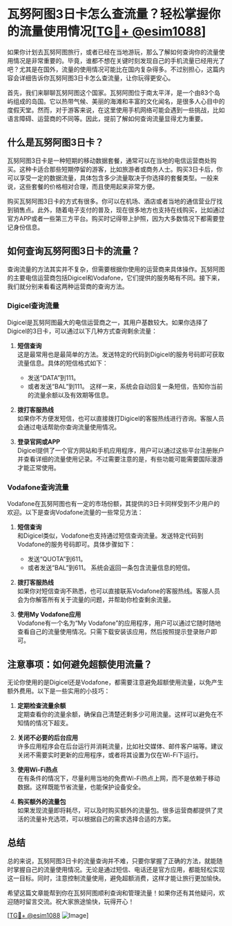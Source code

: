 # 瓦努阿图3日卡怎么查流量？轻松掌握你的流量使用情况[[TG💪+ @esim1088](https://t.me/s/esim1088)]

如果你计划去瓦努阿图旅行，或者已经在当地游玩，那么了解如何查询你的流量使用情况是非常重要的。毕竟，谁都不想在关键时刻发现自己的手机流量已经用光了吧？尤其是在国外，流量的使用情况可能比在国内复杂得多。不过别担心，这篇内容会详细告诉你瓦努阿图3日卡怎么查流量，让你玩得更安心。

首先，我们来聊聊瓦努阿图这个国家。瓦努阿图位于南太平洋，是一个由83个岛屿组成的岛国。它以热带气候、美丽的海滩和丰富的文化闻名，是很多人心目中的度假天堂。然而，对于游客来说，在这里使用手机网络可能会遇到一些挑战，比如语言障碍、运营商的不同等。因此，提前了解如何查询流量显得尤为重要。

## 什么是瓦努阿图3日卡？

瓦努阿图3日卡是一种短期的移动数据套餐，通常可以在当地的电信运营商处购买。这种卡适合那些短期停留的游客，比如旅游者或商务人士。购买3日卡后，你可以享受一定的数据流量，具体包含多少流量取决于你选择的套餐类型。一般来说，这些套餐的价格相对合理，而且使用起来非常方便。

购买瓦努阿图3日卡的方式有很多。你可以在机场、酒店或者当地的通信营业厅找到销售点。此外，随着电子支付的普及，现在很多地方也支持在线购买，比如通过官方APP或者一些第三方平台。购买时记得带上护照，因为大多数情况下都需要登记身份信息。

## 如何查询瓦努阿图3日卡的流量？

查询流量的方法其实并不复杂，但需要根据你使用的运营商来具体操作。瓦努阿图的主要电信运营商包括Digicel和Vodafone，它们提供的服务略有不同。接下来，我们就分别来看看这两种运营商的查询方法。

### Digicel查询流量

Digicel是瓦努阿图最大的电信运营商之一，其用户基数较大。如果你选择了Digicel的3日卡，可以通过以下几种方式查询剩余流量：

1. **短信查询**  
   这是最常用也是最简单的方法。发送特定的代码到Digicel的服务号码即可获取流量信息。具体的短信格式如下：
   - 发送“DATA”到111。
   - 或者发送“BAL”到111。
   这样一来，系统会自动回复一条短信，告知你当前的流量余额以及有效期等信息。

2. **拨打客服热线**  
   如果你不方便发短信，也可以直接拨打Digicel的客服热线进行咨询。客服人员会通过电话帮助你查询流量使用情况。

3. **登录官网或APP**  
   Digicel提供了一个官方网站和手机应用程序，用户可以通过这些平台注册账户并查看详细的流量使用记录。不过需要注意的是，有些功能可能需要国际漫游才能正常使用。

### Vodafone查询流量

Vodafone在瓦努阿图也有一定的市场份额，其提供的3日卡同样受到不少用户的欢迎。以下是查询Vodafone流量的一些常见方法：

1. **短信查询**  
   和Digicel类似，Vodafone也支持通过短信查询流量。发送特定代码到Vodafone的服务号码即可。具体步骤如下：
   - 发送“QUOTA”到611。
   - 或者发送“BAL”到611。
   系统会返回一条包含流量信息的短信。

2. **拨打客服热线**  
   如果你对短信查询不熟悉，也可以直接联系Vodafone的客服热线。客服人员会为你解答所有关于流量的问题，并帮助你检查剩余流量。

3. **使用My Vodafone应用**  
   Vodafone有一个名为“My Vodafone”的应用程序，用户可以通过它随时随地查看自己的流量使用情况。只需下载安装该应用，然后按照提示登录账户即可。

## 注意事项：如何避免超额使用流量？

无论你使用的是Digicel还是Vodafone，都需要注意避免超额使用流量，以免产生额外费用。以下是一些实用的小技巧：

1. **定期检查流量余额**  
   定期查看你的流量余额，确保自己清楚还剩多少可用流量。这样可以避免在不知情的情况下超支。

2. **关闭不必要的后台应用**  
   许多应用程序会在后台运行并消耗流量，比如社交媒体、邮件客户端等。建议关闭不需要实时更新的应用程序，或者将其设置为仅在Wi-Fi下运行。

3. **使用Wi-Fi热点**  
   在有条件的情况下，尽量利用当地的免费Wi-Fi热点上网，而不是依赖于移动数据。这样既能节省流量，也能保护设备安全。

4. **购买额外的流量包**  
   如果发现流量即将耗尽，可以及时购买额外的流量包。很多运营商都提供了灵活的流量补充选项，可以根据自己的需求选择合适的方案。

## 总结

总的来说，瓦努阿图3日卡的流量查询并不难，只要你掌握了正确的方法，就能随时掌握自己的流量使用情况。无论是通过短信、电话还是官方应用，都能轻松实现这一目标。同时，注意控制流量使用，避免超额消费，这样才能让旅行更加愉快。

希望这篇文章能帮到你在瓦努阿图顺利查询和管理流量！如果你还有其他疑问，欢迎随时留言交流。祝大家旅途愉快，玩得开心！

[[TG💪+ @esim1088](https://t.me/s/esim1088) ![Image](https://i.postimg.cc/4NQfJmqS/Snipaste-2025-05-13-00-14-12.png)]